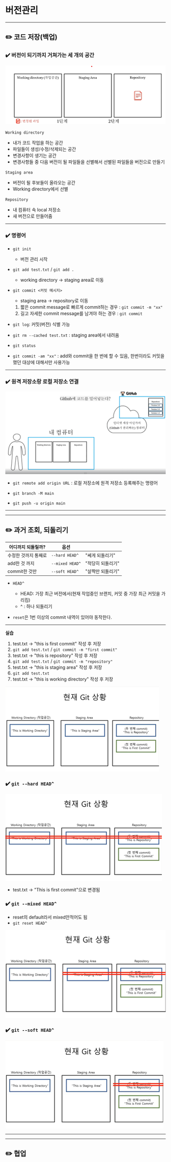 # 버전관리

---
## ✏️ 코드 저장(백업)

### ✔️ 버전이 되기까지 거쳐가는 세 개의 공간

![alt text](image/image.png)

`Working directory`
- 내가 코드 작업을 하는 공간
- 파일들이 생성/수정/삭제되는 공간
- 변경사항이 생기는 공간
- 변경사항들 중 다음 버전이 될 파일들을 선별해서 선별된 파일들을 버전으로 만들기

`Staging area`
- 버전이 될 후보들이 올라오는 공간
- Working directory에서 선별

`Repository`
- 내 컴퓨터 속 local 저장소
- 새 버전으로 만들어줌


---
### ✔️ 명령어
- `git init`
   - 버전 관리 시작
- `git add test.txt` / `git add .`
   - working directory -> staging area로 이동
- `git commit <커밋 메시지>`
   - staging area -> repository로 이동
   1. 짧은 commit message로 빠르게 commit하는 경우 : `git commit -m "xx"`
   2. 길고 자세한 commit message를 남겨야 하는 경우 :
   `git commit`

- `git log`: 커밋(버전) 식별 가능
- `git rm --cached test.txt` : staging area에서 내려옴
- `git status`
- `git commit -am "xx"` : add와 commit을 한 번에 할 수 있음, 한번이라도 커밋을 했던 대상에 대해서만 사용가능


---
### ✔️ 원격 저장소랑 로컬 저장소 연결

![alt text](image/image-2.png)

- `git remote add origin URL`
   : 로컬 저장소에 원격 저장소 등록해주는 명령어

- `git branch -M main`
- `git push -u origin main`



---
---
## ✏️ 과거 조회, 되돌리기
|어디까지 되돌릴까?|옵션| |
|------|------|------|
|수정한 것까지 통째로|`--hard HEAD^`|"쎄게 되돌리기"|
|add한 것 까지|`--mixed HEAD^`|"적당히 되돌리기"|
|commit한 것만|`--soft HEAD^`|"살짝만 되돌리기"|

- `HEAD^`
   - HEAD: 가장 최근 버전에서(현재 작업중인 브랜치, 커밋 중 가장 최근 커밋을 가리킴)
   - ^ : 하나 되돌리기

- `reset`은 1번 이상의 commit 내역이 있어야 동작한다.

---
**실습**

1. test.txt -> "this is first commit" 작성 후 저장
2. `git add test.txt` / `git commit -m "first commit"`
3. test.txt -> "this is repository" 작성 후 저장
4. `git add test.txt` / `git commit -m "repository"`
5. test.txt -> "this is staging area" 작성 후 저장
6. `git add test.txt`
7. test.txt -> "this is working directory" 작성 후 저장

![alt text](image/image-3.png)


### ✔️ `git --hard HEAD^`

![alt text](image/image-4.png)

- test.txt -> "This is first commit"으로 변경됨


### ✔️ `git --mixed HEAD^`
- reset의 default라서 mixed안적어도 됨
- `git reset HEAD^`

![alt text](image/image-5.png)

### ✔️ `git --soft HEAD^`

![alt text](image/image-6.png)

---
---
## ✏️ 협업
